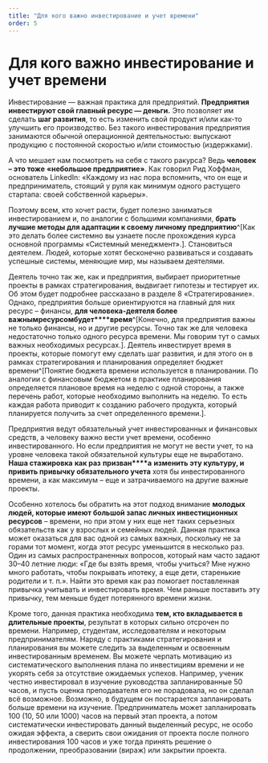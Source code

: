 ```yaml
---
title: "Для кого важно инвестирование и учет времени"
order: 5
---
```


# Для кого важно инвестирование и учет времени

Инвестирование — важная практика для предприятий. **Предприятия инвестируют свой главный ресурс — деньги.** Это позволяет им сделать **шаг развития**, то есть изменить свой продукт и/или как-то улучшить его производство. Без такого инвестирования предприятия занимаются обычной операционной деятельностью: выпускают продукцию с постоянной скоростью и/или стоимостью (издержками).

А что мешает нам посмотреть на себя с такого ракурса? Ведь **человек – это тоже** **«****небольшое предприятие****»**. Как говорил Рид Хоффман, основатель LinkedIn: «Каждому из нас пора вспомнить, что он еще и предприниматель, стоящий у руля как минимум одного растущего стартапа: своей собственной карьеры».

Поэтому всем, кто хочет расти, будет полезно заниматься инвестированием и, по аналогии с большими компаниями, **брать лучшие методы для адаптации к своему личному предприятию**^[Как это делать более системно вы узнаете после прохождения курса основной программы «Системный менеджмент».]. Становиться деятелем. Людей, которые хотят бесконечно развиваться и создавать успешные системы, меняющие мир, мы называем деятелями.

Деятель точно так же, как и предприятия, выбирает приоритетные проекты в рамках стратегирования, выдвигает гипотезы и тестирует их. Об этом будет подробнее рассказано в разделе 8 «Стратегирование». Однако, предприятия больше ориентируются на главный для них ресурс – финансы, **для человека-деятеля более** **важны****м****ресурс****ом****будет****время**^[Конечно, для предприятия важны не только финансы, но и другие ресурсы. Точно так же для человека недостаточно только одного ресурса времени. Мы говорим тут о самых важных необходимых ресурсах.]. Деятель инвестирует время в проекты, которые помогут ему сделать шаг развития, и для этого он в рамках стратегирования и планирования определяет бюджет времени^[Понятие бюджета времени используется в планировании. По аналогии с финансовым бюджетом в практике планирования определяется плановое время на неделю с одной стороны, а также перечень работ, которые необходимо выполнить на неделю. То есть каждая работа приводит к созданию рабочего продукта, который планируется получить за счет определенного времени.].

Предприятия ведут обязательный учет инвестированных и финансовых средств, а человеку важно вести учет времени, особенно инвестированного. Но если предприятия не могут не вести учет, то на уровне человека такой обязательной культуры еще не выработано. **Н****аш****а стажировка** **как раз** **приз****в****ан****а** **изменить эту культуру, и привить привычку обязательного учета** хотя бы инвестированного времени, а как максимум – еще и затрачиваемого на другие важные проекты.

Особенно хотелось бы обратить на этот подход внимание **молодых людей, которые имеют большой запас личных инвестиционных ресурсов** – времени, но при этом у них еще нет таких серьезных обязательств как у взрослых и семейных людей. Данная практика может оказаться для вас одной из самых важных, поскольку не за горами тот момент, когда этот ресурс уменьшится в несколько раз. Один из самых распространенных вопросов, который нам часто задают 30–40 летние люди: «Где бы взять время, чтобы учиться? Мне нужно много работать, чтобы покрывать ипотеку, а еще дети, старенькие родители и т. п.». Найти это время как раз помогает поставленная привычка учитывать и инвестировать время. Чем раньше поставить эту привычку, тем меньше будет потерянного времени жизни.

Кроме того, данная практика необходима **тем, кто вкладывается в длительные проекты**, результат в которых сильно отсрочен по времени. Например, студентам, исследователям и некоторым предпринимателям. Наряду с практиками стратегирования и планирования вы можете следить за выделенным и освоенным инвестированным временем. Вы можете черпать мотивацию из систематического выполнения плана по инвестициям времени и не укорять себя за отсутствие ожидаемых успехов. Например, ученик честно инвестировал в изучение руководства запланированные 50 часов, и пусть оценка преподавателя его не порадовала, но он сделал всё возможное. Возможно, в будущем он постарается запланировать больше времени на изучение. Предприниматель может запланировать 100 (10, 50 или 1000) часов на первый этап проекта, а потом систематически инвестировать данный выделенный ресурс, не особо ожидая эффекта, а сверить свои ожидания от проекта после полного инвестирования 100 часов и уже тогда принять решение о продолжении, преобразовании (вираж) или закрытии проекта.